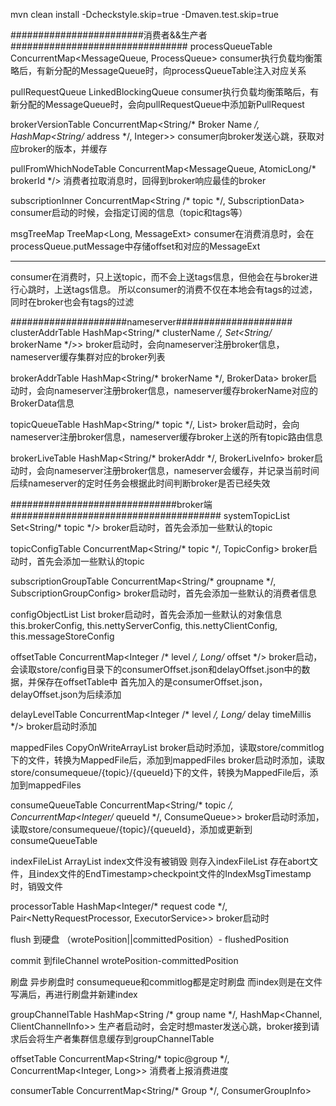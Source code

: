 mvn clean install -Dcheckstyle.skip=true  -Dmaven.test.skip=true



########################消费者&&生产者################################
processQueueTable  
ConcurrentMap<MessageQueue, ProcessQueue>
consumer执行负载均衡策略后，有新分配的MessageQueue时，向processQueueTable注入对应关系


pullRequestQueue
LinkedBlockingQueue<PullRequest> 
consumer执行负载均衡策略后，有新分配的MessageQueue时，会向pullRequestQueue中添加新PullRequest


brokerVersionTable
ConcurrentMap<String/* Broker Name */, HashMap<String/* address */, Integer>> 
consumer向broker发送心跳，获取对应broker的版本，并缓存


pullFromWhichNodeTable
ConcurrentMap<MessageQueue, AtomicLong/* brokerId */>
消费者拉取消息时，回得到broker响应最佳的broker


subscriptionInner
ConcurrentMap<String /* topic */, SubscriptionData>
consumer启动的时候，会指定订阅的信息（topic和tags等）


msgTreeMap
TreeMap<Long, MessageExt>
consumer在消费消息时，会在processQueue.putMessage中存储offset和对应的MessageExt







--------------------------------------------------------------------
consumer在消费时，只上送topic，而不会上送tags信息，但他会在与broker进行心跳时，上送tags信息。
所以consumer的消费不仅在本地会有tags的过滤，同时在broker也会有tags的过滤


#####################nameserver#####################
clusterAddrTable
HashMap<String/* clusterName */, Set<String/* brokerName */>>
broker启动时，会向nameserver注册broker信息，nameserver缓存集群对应的broker列表



brokerAddrTable
HashMap<String/* brokerName */, BrokerData> 
broker启动时，会向nameserver注册broker信息，nameserver缓存brokerName对应的BrokerData信息


topicQueueTable
HashMap<String/* topic */, List<QueueData>>
broker启动时，会向nameserver注册broker信息，nameserver缓存broker上送的所有topic路由信息


brokerLiveTable
HashMap<String/* brokerAddr */, BrokerLiveInfo>
broker启动时，会向nameserver注册broker信息，nameserver会缓存，并记录当前时间
后续nameserver的定时任务会根据此时间判断broker是否已经失效



##############################broker端######################################
systemTopicList
Set<String/* topic */> 
broker启动时，首先会添加一些默认的topic


topicConfigTable
ConcurrentMap<String/* topic */, TopicConfig> 
broker启动时，首先会添加一些默认的topic


subscriptionGroupTable
ConcurrentMap<String/* groupname */, SubscriptionGroupConfig> 
broker启动时，首先会添加一些默认的消费者信息


configObjectList
List<Object> 
broker启动时，首先会添加一些默认的对象信息this.brokerConfig, this.nettyServerConfig, this.nettyClientConfig, this.messageStoreConfig


offsetTable
ConcurrentMap<Integer /* level */, Long/* offset */> 
broker启动，会读取store/config目录下的consumerOffset.json和delayOffset.json中的数据，并保存在offsetTable中
首先加入的是consumerOffset.json，delayOffset.json为后续添加


delayLevelTable
ConcurrentMap<Integer /* level */, Long/* delay timeMillis */> 
broker启动时添加


mappedFiles
CopyOnWriteArrayList<MappedFile> 
broker启动时添加，读取store/commitlog下的文件，转换为MappedFile后，添加到mappedFiles
broker启动时添加，读取store/consumequeue/{topic}/{queueId}下的文件，转换为MappedFile后，添加到mappedFiles


consumeQueueTable
ConcurrentMap<String/* topic */, ConcurrentMap<Integer/* queueId */, ConsumeQueue>> 
broker启动时添加，读取store/consumequeue/{topic}/{queueId}，添加或更新到consumeQueueTable


indexFileList
ArrayList<IndexFile>
index文件没有被销毁   则存入indexFileList
存在abort文件，且index文件的EndTimestamp>checkpoint文件的IndexMsgTimestamp时，销毁文件


processorTable
HashMap<Integer/* request code */, Pair<NettyRequestProcessor, ExecutorService>>
broker启动时


flush
到硬盘            （wrotePosition||committedPosition）- flushedPosition


commit
到fileChannel     wrotePosition-committedPosition



刷盘
异步刷盘时   consumequeue和commitlog都是定时刷盘   而index则是在文件写满后，再进行刷盘并新建index


groupChannelTable
HashMap<String /* group name */, HashMap<Channel, ClientChannelInfo>> 
生产者启动时，会定时想master发送心跳，broker接到请求后会将生产者集群信息缓存到groupChannelTable


offsetTable
ConcurrentMap<String/* topic@group */, ConcurrentMap<Integer, Long>>
消费者上报消费进度


consumerTable
ConcurrentMap<String/* Group */, ConsumerGroupInfo>

